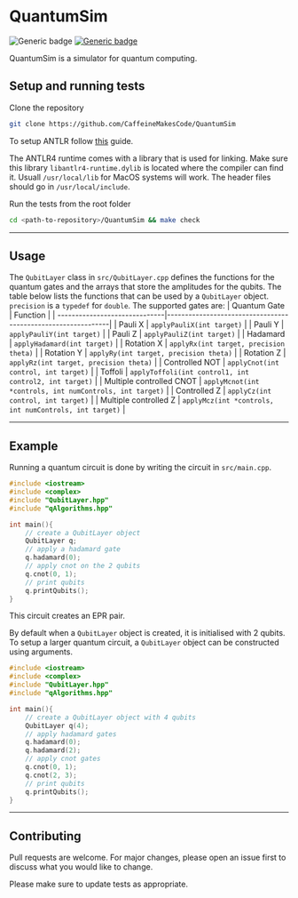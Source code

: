 # QuantumSim

![Generic badge](https://img.shields.io/badge/Version-0.10-blue.svg)
[![Generic badge](https://img.shields.io/badge/License-MIT-green.svg)](https://opensource.org/licenses/MIT)

QuantumSim is a simulator for quantum computing.

## Setup and running tests

Clone the repository

```zsh
git clone https://github.com/CaffeineMakesCode/QuantumSim
```

To setup ANTLR follow [this](https://github.com/antlr/antlr4/blob/master/doc/getting-started.md) guide.

The ANTLR4 runtime comes with a library that is used for linking. Make sure this library `libantlr4-runtime.dylib` is located where the compiler can find it. Usuall `/usr/local/lib` for MacOS systems will work. The header files should go in `/usr/local/include`.

Run the tests from the root folder

```zsh
cd <path-to-repository>/QuantumSim && make check
```
___
## Usage
The `QubitLayer` class in `src/QubitLayer.cpp` defines the functions for the quantum gates and the arrays that store the amplitudes for the qubits. The table below lists the functions that can be used by a `QubitLayer` object. `precision` is a `typedef` for `double`. The supported gates are:
| Quantum Gate                  | Function                                                     |
| ------------------------------|--------------------------------------------------------------|
| Pauli X                       | `applyPauliX(int target)`                                    |
| Pauli Y                       | `applyPauliY(int target)`                                    |
| Pauli Z                       | `applyPauliZ(int target)`                                    |
| Hadamard                      | `applyHadamard(int target)`                                  |
| Rotation X                    | `applyRx(int target, precision theta)`                       |
| Rotation Y                    | `applyRy(int target, precision theta)`                       |
| Rotation Z                    | `applyRz(int target, precision theta)`                       |
| Controlled NOT                | `applyCnot(int control, int target)`                         |
| Toffoli                       | `applyToffoli(int control1, int control2, int target)`       |
| Multiple controlled CNOT      | `applyMcnot(int *controls, int numControls, int target)`     |
| Controlled Z                  | `applyCz(int control, int target)`                           |
| Multiple controlled Z         | `applyMcz(int *controls, int numControls, int target)`       | 
___
## Example

Running a quantum circuit is done by writing the circuit in `src/main.cpp`.

```cpp
#include <iostream>
#include <complex>
#include "QubitLayer.hpp"
#include "qAlgorithms.hpp"

int main(){
    // create a QubitLayer object
    QubitLayer q;
    // apply a hadamard gate
    q.hadamard(0);
    // apply cnot on the 2 qubits
    q.cnot(0, 1);
    // print qubits
    q.printQubits();
}
```

This circuit creates an EPR pair.

By default when a `QubitLayer` object is created, it is initialised with 2 qubits. To setup a larger quantum circuit, a `QubitLayer` object can be constructed using arguments.

```cpp
#include <iostream>
#include <complex>
#include "QubitLayer.hpp"
#include "qAlgorithms.hpp"

int main(){
    // create a QubitLayer object with 4 qubits
    QubitLayer q(4);
    // apply hadamard gates
    q.hadamard(0);
    q.hadamard(2);
    // apply cnot gates
    q.cnot(0, 1);
    q.cnot(2, 3);
    // print qubits
    q.printQubits();
}
```
___
## Contributing

Pull requests are welcome. For major changes, please open an issue first to discuss what you would like to change.

Please make sure to update tests as appropriate.
